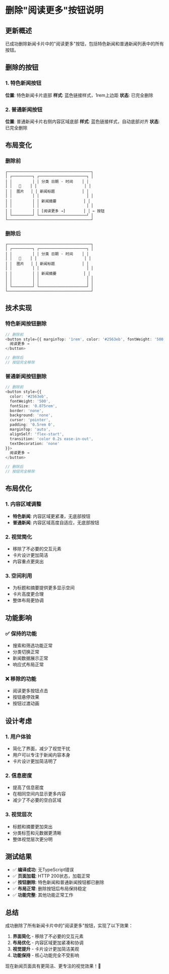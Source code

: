 # 删除"阅读更多"按钮说明

## 更新概述

已成功删除新闻卡片中的"阅读更多"按钮，包括特色新闻和普通新闻列表中的所有按钮。

## 删除的按钮

### 1. 特色新闻按钮
**位置**: 特色新闻卡片底部
**样式**: 蓝色链接样式，1rem上边距
**状态**: 已完全删除

### 2. 普通新闻按钮
**位置**: 普通新闻卡片右侧内容区域底部
**样式**: 蓝色链接样式，自动底部对齐
**状态**: 已完全删除

## 布局变化

### 删除前
```
┌─────────────────────────────────────┐
│ ┌─────────┐ ┌─────────────────────┐ │
│ │         │ │ 分类 日期 · 时间    │ │
│ │   📰    │ │                     │ │
│ │  图片   │ │ 新闻标题            │ │
│ │         │ │                     │ │
│ │         │ │ 新闻摘要            │ │
│ │         │ │                     │ │
│ │         │ │ [阅读更多 →]        │ │ ← 按钮
│ └─────────┘ └─────────────────────┘ │
└─────────────────────────────────────┘
```

### 删除后
```
┌─────────────────────────────────────┐
│ ┌─────────┐ ┌─────────────────────┐ │
│ │         │ │ 分类 日期 · 时间    │ │
│ │   📰    │ │                     │ │
│ │  图片   │ │ 新闻标题            │ │
│ │         │ │                     │ │
│ │         │ │ 新闻摘要            │ │
│ │         │ │                     │ │
│ │         │ │                     │ │
│ └─────────┘ └─────────────────────┘ │
└─────────────────────────────────────┘
```

## 技术实现

### 特色新闻按钮删除
```typescript
// 删除前
<button style={{ marginTop: '1rem', color: '#2563eb', fontWeight: '500', fontSize: '0.875rem', border: 'none', background: 'none', cursor: 'pointer' }}>
  阅读更多 →
</button>

// 删除后
// 按钮完全移除
```

### 普通新闻按钮删除
```typescript
// 删除前
<button style={{ 
  color: '#2563eb', 
  fontWeight: '500', 
  fontSize: '0.875rem', 
  border: 'none', 
  background: 'none', 
  cursor: 'pointer',
  padding: '0.5rem 0',
  marginTop: 'auto',
  alignSelf: 'flex-start',
  transition: 'color 0.2s ease-in-out',
  textDecoration: 'none'
}}>
  阅读更多 →
</button>

// 删除后
// 按钮完全移除
```

## 布局优化

### 1. 内容区域调整
- **特色新闻**: 内容区域更紧凑，无底部按钮
- **普通新闻**: 内容区域高度自适应，无底部按钮

### 2. 视觉简化
- 移除了不必要的交互元素
- 卡片设计更加简洁
- 内容重点更突出

### 3. 空间利用
- 为标题和摘要提供更多显示空间
- 卡片高度更合理
- 整体布局更协调

## 功能影响

### ✅ 保持的功能
- 搜索和筛选功能正常
- 分类切换正常
- 新闻数据展示正常
- 响应式布局正常

### ❌ 移除的功能
- 阅读更多按钮点击
- 按钮悬停效果
- 按钮过渡动画

## 设计考虑

### 1. 用户体验
- 简化了界面，减少了视觉干扰
- 用户可以专注于新闻内容本身
- 卡片设计更加简洁明了

### 2. 信息密度
- 提高了信息密度
- 在相同空间内显示更多内容
- 减少了不必要的空白区域

### 3. 视觉层次
- 标题和摘要更加突出
- 分类标签和元数据更清晰
- 整体视觉层次更分明

## 测试结果

- ✅ **编译成功**: 无TypeScript错误
- ✅ **页面加载**: HTTP 200状态，加载正常
- ✅ **按钮删除**: 特色新闻和普通新闻按钮都已删除
- ✅ **布局正常**: 删除按钮后布局保持稳定
- ✅ **功能完整**: 其他功能正常工作

## 总结

成功删除了所有新闻卡片中的"阅读更多"按钮，实现了以下效果：

1. **界面简化** - 移除了不必要的交互元素
2. **布局优化** - 内容区域更加紧凑和协调
3. **视觉提升** - 卡片设计更加简洁美观
4. **功能保持** - 核心功能完全不受影响

现在新闻页面具有更简洁、更专注的视觉效果！🎯
